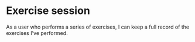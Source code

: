 # Exercise session

As a user who performs a series of exercises, I can keep a full record of the
exercises I've performed.
